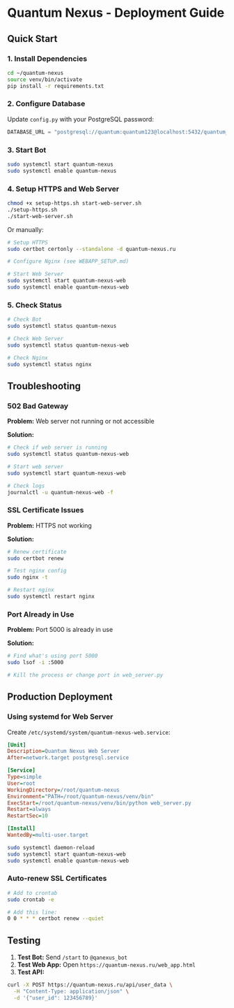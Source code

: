 # Quantum Nexus - Deployment Guide

## Quick Start

### 1. Install Dependencies

```bash
cd ~/quantum-nexus
source venv/bin/activate
pip install -r requirements.txt
```

### 2. Configure Database

Update `config.py` with your PostgreSQL password:
```python
DATABASE_URL = "postgresql://quantum:quantum123@localhost:5432/quantum_nexus"
```

### 3. Start Bot

```bash
sudo systemctl start quantum-nexus
sudo systemctl enable quantum-nexus
```

### 4. Setup HTTPS and Web Server

```bash
chmod +x setup-https.sh start-web-server.sh
./setup-https.sh
./start-web-server.sh
```

Or manually:

```bash
# Setup HTTPS
sudo certbot certonly --standalone -d quantum-nexus.ru

# Configure Nginx (see WEBAPP_SETUP.md)

# Start Web Server
sudo systemctl start quantum-nexus-web
sudo systemctl enable quantum-nexus-web
```

### 5. Check Status

```bash
# Check Bot
sudo systemctl status quantum-nexus

# Check Web Server
sudo systemctl status quantum-nexus-web

# Check Nginx
sudo systemctl status nginx
```

## Troubleshooting

### 502 Bad Gateway

**Problem:** Web server not running or not accessible

**Solution:**
```bash
# Check if web server is running
sudo systemctl status quantum-nexus-web

# Start web server
sudo systemctl start quantum-nexus-web

# Check logs
journalctl -u quantum-nexus-web -f
```

### SSL Certificate Issues

**Problem:** HTTPS not working

**Solution:**
```bash
# Renew certificate
sudo certbot renew

# Test nginx config
sudo nginx -t

# Restart nginx
sudo systemctl restart nginx
```

### Port Already in Use

**Problem:** Port 5000 is already in use

**Solution:**
```bash
# Find what's using port 5000
sudo lsof -i :5000

# Kill the process or change port in web_server.py
```

## Production Deployment

### Using systemd for Web Server

Create `/etc/systemd/system/quantum-nexus-web.service`:

```ini
[Unit]
Description=Quantum Nexus Web Server
After=network.target postgresql.service

[Service]
Type=simple
User=root
WorkingDirectory=/root/quantum-nexus
Environment="PATH=/root/quantum-nexus/venv/bin"
ExecStart=/root/quantum-nexus/venv/bin/python web_server.py
Restart=always
RestartSec=10

[Install]
WantedBy=multi-user.target
```

```bash
sudo systemctl daemon-reload
sudo systemctl start quantum-nexus-web
sudo systemctl enable quantum-nexus-web
```

### Auto-renew SSL Certificates

```bash
# Add to crontab
sudo crontab -e

# Add this line:
0 0 * * * certbot renew --quiet
```

## Testing

1. **Test Bot:** Send `/start` to `@qanexus_bot`
2. **Test Web App:** Open `https://quantum-nexus.ru/web_app.html`
3. **Test API:**
```bash
curl -X POST https://quantum-nexus.ru/api/user_data \
  -H "Content-Type: application/json" \
  -d '{"user_id": 123456789}'
```



